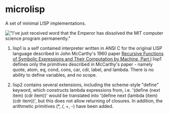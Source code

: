 # microlisp
A set of minimal LISP implementations.

!["I've just received word that the Emperor has dissolved the MIT computer science program permanently."](https://imgs.xkcd.com/comics/lisp_cycles.png)

1. lisp1 is a self contained interpreter written in ANSI C for the original LISP language described in John McCarthy's 1960 paper [Recursive Functions of Symbolic Expressions
and Their Computation by Machine, Part I][1]
lisp1 defines only the primitives described in McCarthy's paper - namely quote, atom, eq, cond, cons, car, cdr, label, and lambda. There is no ability to define variables, and no scope. 

2. lisp2 contains several extensions, including the scheme-style "define" keyword, which constructs lambda expressions from, i.e. '(define (next item) (cdr item))' would be translated into '(define next (lambda (item) (cdr item))', but this does not allow returning of closures. In addition, the arithmetic primitives (*, /, +, -) have been added.

[1]: http://www-formal.stanford.edu/jmc/recursive.pdf
